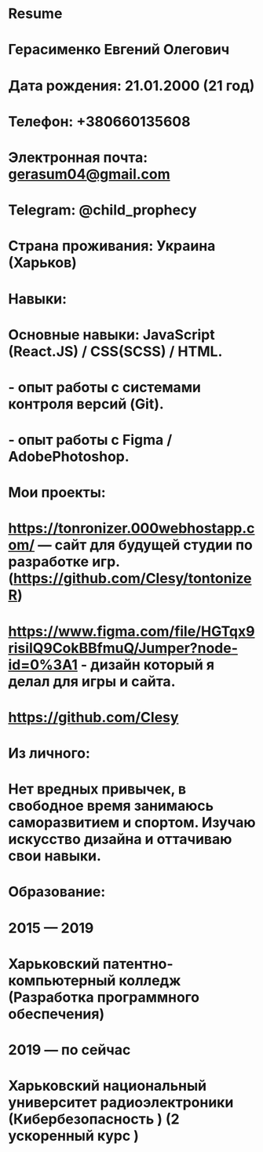 # Resume


# Герасименко Евгений Олегович
# Дата рождения: 21.01.2000 (21 год)
# Телефон: +380660135608
# Электронная почта: gerasum04@gmail.com
# Telegram:  @child_prophecy
# Страна проживания: Украина (Харьков)

# Навыки:
# Основные навыки: JavaScript (React.JS) / CSS(SCSS) / HTML.
# - опыт работы с системами контроля версий (Git).
# - опыт работы с Figma / AdobePhotoshop.
# Мои проекты:
# https://tonronizer.000webhostapp.com/ —  сайт для будущей студии по разработке игр. (https://github.com/Clesy/tontonizeR)
# https://www.figma.com/file/HGTqx9risilQ9CokBBfmuQ/Jumper?node-id=0%3A1 -  дизайн который я делал для игры и сайта.
# https://github.com/Clesy
# Из личного:
# Нет вредных привычек, в свободное время занимаюсь саморазвитием и спортом. Изучаю искусство дизайна и оттачиваю свои навыки.
# Образование:
# 2015 — 2019 
# Харьковский патентно-компьютерный колледж (Разработка программного обеспечения)
# 2019 — по сейчас
# Харьковский национальный университет радиоэлектроники (Кибербезопасность ) (2 ускоренный курс )
